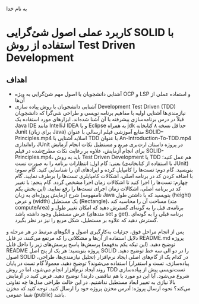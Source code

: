 به نام خدا

# کاربرد عملی اصول شئ‌گرایی SOLID با استفاده از روش Test Driven Development

## اهداف 
- آشنایی دانشجویان با اصول مهم شئ‌گرایی به ویژه OCP و LSP و استفاده عملی از آن‌ها 
- آشنایی دانشجویان با روش پیاده سازی Development Test Driven (TDD)
نیازمندی‌ها
آشنایی اولیه با مفاهیم برنامه نویسی و طراحی شی‌گرا که دانشجویان قبلاً در درس برنامه‌سازی پیشرفته با آن آشنا شده‌اند.
ابزارهای مورد استفاده
یک Java IDE مانند IntelliJ IDEA و یا Eclipse به همراه jdk حداقل نسخه ۸ 
کتابخانه Junit (برای زبان Java)
منابع آموزشی
فیلم ارسالی با عنوان SOLID–Principles.mp4
اسلاید آشنایی با TDD با عنوان An-Introduction-To-TDD.mp4
راه‌اندازی JUnit در پروژه
داستان ارث‌بری مربع و مستطیل
نکات انجام آزمایش
برای انجام آزمایش، علاوه بر رعایت نکات مطرح‌شده در فیلم SOLID-Principles.mp4، باید به روش Test Driven Development یا TDD هم عمل کنید؛ یعنی:
گام اول: انتظارات برنامه را به صورت تست (با استفاده از کتابخانه‌ی JUnit) بنویسید.
گام دوم: تست‌ها را کامپایل کرده و ایرادهای آن را شناسایی کنید.
گام سوم: با اضافه کردن کد در برنامه اصلی، اشکالات کامپایلری تست‌ها را برطرف نمایید.
گام چهارم: تست‌ها را اجرا کنید تا اشکالات زمان اجرا مشخص گردد.
گام پنجم: با تغییر کد در برنامه اصلی، اشکالات زمان اجرای تست‌ها را رفع نمایید.
(این بخش یکم نامفهومه)
شرح آزمایش
پروژه‌ای به زبان Java بنویسید که با داشتن طول (height) و عرض (width) یک مستطیل (Rectangle)، مساحت آن را محاسبه کند (متد computeArea)
برنامه‌ی قبل را به گونه‌ای گسترش دهید که امکان تغییر طول و عرض مستطیل وجود داشته باشد (متدهای set و get).
برنامه قبلی را به گونه‌ای گسترش دهید که علاوه بر مستطیل، شکل مربع را نیز در نظر بگیرد.

پس از انجام مراحل فوق، جزئیات به‌کارگیری اصول و الگوهای مرتبط در هر مرحله و دلایل استفاده از آن‌ها و مشکلاتی را که مرتفع می‌کنند، در فایل README.md پروژه توضیح دهید. (این تیکه یکم بدفهمه)
پرسش‌ها
پاسخ پرسش‌های زیر را داخل فایل README پروژه بنویسید:
هر یک از پنج اصل SOLID را در دو الی سه خط توضیح دهید.
اصول SOLID در کدام یک از گام‌های اصلی ایجاد نرم‌افزار (تحلیل نیازمندی‌ها، طراحی، پیاده‌سازی، تست و استقرار) استفاده می‌شوند؟ توضیح دهید.
معمولاً گام تست در پایان روند ایجاد نرم‌افزار انجام می‌شود، اما در روش TDD تست‌نویسی پیش از پیاده‌سازی شروع می‌شود. آیا این دو مورد با هم تناقضی دارند؟ توضیح دهید.
فرض کنید در آزمایش بالا نیازی به تغییر ابعاد مستطیل نداشتیم. در این حالت طراحی مدل‌ها چه تفاوتی می‌کند؟
نحوه ارسال پروژه:
آدرس مخزن پروژه خود را ارسال کنید. توجه کنید که مخزن شما عمومی (public) باشد.
